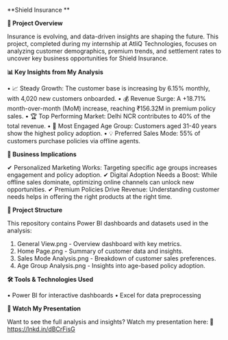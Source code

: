 **Shield Insurance **

**📌 Project Overview**

Insurance is evolving, and data-driven insights are shaping the future. This project, completed during my internship at AtliQ Technologies, focuses on analyzing customer demographics, premium trends, and settlement rates to uncover key business opportunities for Shield Insurance.

**📊 Key Insights from My Analysis**

•	📈 Steady Growth: The customer base is increasing by 6.15% monthly, with 4,020 new customers onboarded.
•	💰 Revenue Surge: A +18.71% month-over-month (MoM) increase, reaching ₹156.32M in premium policy sales.
•	🏆 Top Performing Market: Delhi NCR contributes to 40% of the total revenue.
•	👥 Most Engaged Age Group: Customers aged 31-40 years show the highest policy adoption.
•	💡 Preferred Sales Mode: 55% of customers purchase policies via offline agents.

**🔑 Business Implications**

✔ Personalized Marketing Works: Targeting specific age groups increases engagement and policy adoption. ✔ Digital Adoption Needs a Boost: While offline sales dominate, optimizing online channels can unlock new opportunities. ✔ Premium Policies Drive Revenue: Understanding customer needs helps in offering the right products at the right time.

**📂 Project Structure**

This repository contains Power BI dashboards and datasets used in the analysis:

1.	General View.png - Overview dashboard with key metrics.
2.	Home Page.png - Summary of customer data and insights.
3.	Sales Mode Analysis.png - Breakdown of customer sales preferences.
4.	Age Group Analysis.png - Insights into age-based policy adoption.

**🛠️ Tools & Technologies Used**

•	Power BI for interactive dashboards
•	 Excel for data preprocessing

**🎥 Watch My Presentation**

Want to see the full analysis and insights? Watch my presentation here: 
🔗 https://lnkd.in/dBCrFisG

